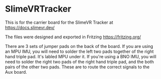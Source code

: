 # SlimeVRTracker

This is for the carrier board for the SlimeVR Tracker at https://docs.slimevr.dev/

The files were designed and exported in Fritzing https://fritzing.org/

There are 3 sets of jumper pads on the back of the board. If you are using an MPU IMU, you will need to solder the left two pads together of the right hand triple pad. It's labled MPU under it. If you're using a BNO IMU, you will need to solder the right two pads of the right hand triple pad, and the both pairs of the other two pads. These are to route the correct signals to the Aux board.
